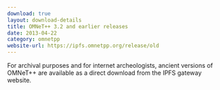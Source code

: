 ```yaml
---
download: true
layout: download-details
title: OMNeT++ 3.2 and earlier releases
date: 2013-04-22
category: omnetpp
website-url: https://ipfs.omnetpp.org/release/old
---
```


For archival purposes and for internet archeologists, ancient versions of OMNeT++ are available as a direct download from the IPFS gateway website.
